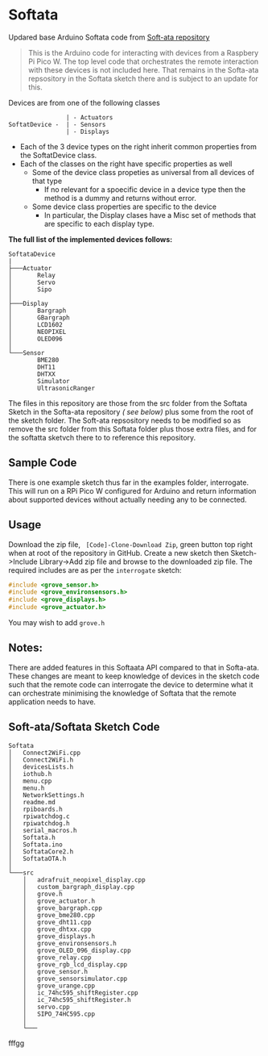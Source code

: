 # Softata
Updared base Arduino Softata code from [Soft-ata repository](https://github.com/djaus2/Soft-ata)

> This is the Arduino code for interacting with devices from a Raspbery Pi Pico W. The top level code that orchestrates the remote interaction with these devices is not included here. That remains in the Softa-ata repsository in the Softata sketch there and  is subject to an update for this.

Devices are from one of the following classes

```
                | - Actuators
SoftatDevice -  | - Sensors
                | - Displays
```

- Each of the 3 device types on the right inherit common properties from the SoftatDevice class.
- Each of the classes on the right have specific properties as well
  - Some of the device class propeties as universal from all devices of that type
    - If no relevant for a spoecific device in a device type then the method is a dummy and returns without error.
  - Some device class properties are specific to the device
    - In particular, the Display clases have a Misc set of methods that are specific to each display type.

**The full list of the implemented devices follows:**

```
SoftataDevice
|
├───Actuator
│       Relay
│       Servo
│       Sipo
│
├───Display
│       Bargraph
│       GBargraph
│       LCD1602
│       NEOPIXEL
│       OLED096
│
└───Sensor
        BME280
        DHT11
        DHTXX
        Simulator
        UltrasonicRanger
```

The files in this repository are those from the src folder from the Softata Sketch in the Softa-ata repository _( see below)_  plus some from the root of the sketch folder. The Soft-ata repsository needs to be modified so as remove the src folder from this Softata folder plus those extra files, and for the softatta sketvch there to to reference this repository.

## Sample Code
There is one example sketch thus far in the examples folder, interrogate. This will run on a RPi Pico W configured for Arduino and return information about supported devices without actually needing any to be connected.

## Usage
Download the zip file, ``` [Code]-Clone-Download Zip```, green button top right when at root of the repository in GitHub.
Create a new sketch then Sketch->Include Library->Add zip file and browse to the downloaded zip file.
The required includes are as per the ```interrogate``` sketch:

```cpp
#include <grove_sensor.h>
#include <grove_environsensors.h>
#include <grove_displays.h>
#include <grove_actuator.h>
```

You may wish to add ```grove.h```

## Notes:

There are added features in this Softaata API compared to that in Softa-ata. These changes are meant to keep knowledge of devices in the sketch code such that the remote code can interrogate the device to determine what it can orchestrate minimising the knowledge of Softata that the remote application needs to have.


## Soft-ata/Softata Sketch Code
```
Softata
│   Connect2WiFi.cpp
│   Connect2WiFi.h
│   devicesLists.h
│   iothub.h
│   menu.cpp
│   menu.h
│   NetworkSettings.h
│   readme.md
│   rpiboards.h
│   rpiwatchdog.c
│   rpiwatchdog.h
│   serial_macros.h
│   Softata.h
│   Softata.ino
│   SoftataCore2.h
│   SoftataOTA.h
│
└───src
    │   adrafruit_neopixel_display.cpp
    │   custom_bargraph_display.cpp
    │   grove.h
    │   grove_actuator.h
    │   grove_bargraph.cpp
    │   grove_bme280.cpp
    │   grove_dht11.cpp
    │   grove_dhtxx.cpp
    │   grove_displays.h
    │   grove_environsensors.h
    │   grove_OLED_096_display.cpp
    │   grove_relay.cpp
    │   grove_rgb_lcd_display.cpp
    │   grove_sensor.h
    │   grove_sensorsimulator.cpp
    │   grove_urange.cpp
    │   ic_74hc595_shiftRegister.cpp
    │   ic_74hc595_shiftRegister.h
    │   servo.cpp
    │   SIPO_74HC595.cpp
    │
    └───
```


fffgg


